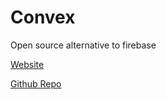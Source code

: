 # Convex
Open source alternative to firebase

[Website](https://www.convex.dev/)

[Github Repo](https://github.com/get-convex/convex-backend)